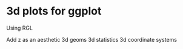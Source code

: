 3d plots for ggplot 
===================

Using RGL

Add z as an aesthetic
3d geoms
3d statistics
3d coordinate systems
